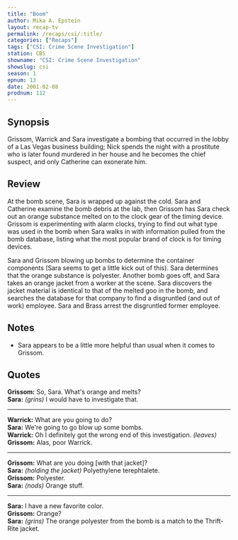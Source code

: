```yaml
---
title: "Boom"
author: Mika A. Epstein
layout: recap-tv
permalink: /recaps/csi/:title/
categories: ["Recaps"]
tags: ["CSI: Crime Scene Investigation"]
station: CBS
showname: "CSI: Crime Scene Investigation"
showslug: csi
season: 1  
epnum: 13
date: 2001-02-08
prodnum: 112  
---
```


## Synopsis

Grissom, Warrick and Sara investigate a bombing that occurred in the lobby of a Las Vegas business building; Nick spends the night with a prostitute who is later found murdered in her house and he becomes the chief suspect, and only Catherine can exonerate him.

## Review

At the bomb scene, Sara is wrapped up against the cold. Sara and Catherine examine the bomb debris at the lab, then Grissom has Sara check out an orange substance melted on to the clock gear of the timing device. Grissom is experimenting with alarm clocks, trying to find out what type was used in the bomb when Sara walks in with information pulled from the bomb database, listing what the most popular brand of clock is for timing devices.

Sara and Grissom blowing up bombs to determine the container components (Sara seems to get a little kick out of this). Sara determines that the orange substance is polyester. Another bomb goes off, and Sara takes an orange jacket from a worker at the scene. Sara discovers the jacket material is identical to that of the melted goo in the bomb, and searches the database for that company to find a disgruntled (and out of work) employee. Sara and Brass arrest the disgruntled former employee.

## Notes

* Sara appears to be a little more helpful than usual when it comes to Grissom.

## Quotes

**Grissom:** So, Sara. What's orange and melts?  
**Sara:** _(grins)_ I would have to investigate that.  

- - -

**Warrick:** What are you going to do?  
**Sara:** We're going to go blow up some bombs.  
**Warrick:** Oh I definitely got the wrong end of this investigation. _(leaves)_  
**Grissom:** Alas, poor Warrick.  

- - -

**Grissom:** What are you doing [with that jacket]?  
**Sara:** _(holding the jacket)_ Polyethylene terephtalete.  
**Grissom:** Polyester.  
**Sara:** _(nods)_ Orange stuff.  

- - -

**Sara:** I have a new favorite color.  
**Grissom:** Orange?  
**Sara:** _(grins)_ The orange polyester from the bomb is a match to the Thrift-Rite jacket.

